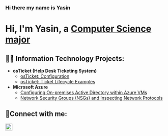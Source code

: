 ### Hi there my name is Yasin

<h1>Hi, I'm Yasin, a <a href="https://linkedin.com/in/yasin-kone-4755a1247/">Computer Science major</a></h1>

<h2>👨‍💻 Information Technology Projects:</h2>

- <b>osTicket (Help Desk Ticketing System)</b>
  - [osTicket: Configuration](https://github.com/YasinKone/post-install-config)
  - [osTicket: Ticket Lifecycle Examples](https://github.com/YasinKone/osTicket-Ticket-Lifecycle-Examples)
- <b>Microsoft Azure</b>
  - [Configuring On-premises Active Directory within Azure VMs](https://github.com/YasinKone/Configuring-On-premises-Active-Directory-within-Azure-VMs)
  - [Network Security Groups (NSGs) and Inspecting Network Protocols](https://github.com/YasinKone/Network-Security-Groups-NSGs-and-Inspecting-Network-Protocols)

<h2>🤳Connect with me:</h2>


[<img align="left" alt="Josh | LinkedIn" width="22px" src="https://cdn.jsdelivr.net/npm/simple-icons@v3/icons/linkedin.svg" />][linkedin]



[linkedin]: https://linkedin.com/in/yasin-kone-4755a1247/
